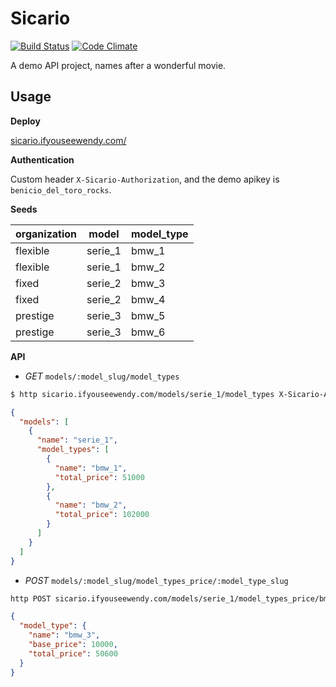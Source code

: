# Sicario

[![Build Status](https://travis-ci.org/ifyouseewendy/sicario.svg?branch=production)](https://travis-ci.org/ifyouseewendy/sicario)
[![Code Climate](https://codeclimate.com/github/ifyouseewendy/sicario/badges/gpa.svg)](https://codeclimate.com/github/ifyouseewendy/sicario)

A demo API project, names after a wonderful movie.

## Usage

**Deploy**

[sicario.ifyouseewendy.com/](http://sicario.ifyouseewendy.com/)


**Authentication**

Custom header `X-Sicario-Authorization`, and the demo apikey is `benicio_del_toro_rocks`.

**Seeds**

organization | model | model_type
------------ | ----- | ----------
flexible | serie_1 | bmw_1 
flexible | serie_1 | bmw_2
fixed | serie_2 | bmw_3
fixed | serie_2 | bmw_4
prestige | serie_3 | bmw_5
prestige | serie_3 | bmw_6

**API**


+ *GET* `models/:model_slug/model_types`

```sh
$ http sicario.ifyouseewendy.com/models/serie_1/model_types X-Sicario-Authorization:benecio_del_toro_rocks
```

```json
{
  "models": [
    {
      "name": "serie_1",
      "model_types": [
        {
          "name": "bmw_1",
          "total_price": 51000
        },
        {
          "name": "bmw_2",
          "total_price": 102000
        }
      ]
    }
  ]
}
```

+ *POST* `models/:model_slug/model_types_price/:model_type_slug`

```sh
http POST sicario.ifyouseewendy.com/models/serie_1/model_types_price/bmw_3 base_price=10000 X-Sicario-Authorization:benecio_del_toro_rocks
```

```json
{
  "model_type": {
    "name": "bmw_3",
    "base_price": 10000,
    "total_price": 50600
  }
}
```
